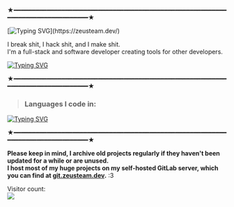 ★━━━━━━━━━━━━━━━━━━━━━━━━━━━━━━━━━━━━━━━━━━━━━━━━━━━━━━━━━━━━━━━━━━━━━━━━━━━━━━━━★  

[![Typing SVG](http://readme-typing-svg.herokuapp.com?font=JetBrains+Mono&pause=1000&color=8200FF&random=false&width=435&lines=Hiiii%2C+I'm+Nova!)](https://zeusteam.dev/)  

I break shit, I hack shit, and I make shit.  
I'm a full-stack and software developer creating tools for other developers.  

[![Typing SVG](http://readme-typing-svg.herokuapp.com?font=JetBrains+Mono&pause=1000&color=8200FF&random=false&width=435&lines=zeusteam.dev;unleaked.me)](https://zeusteam.dev/)  

★━━━━━━━━━━━━━━━━━━━━━━━━━━━━━━━━━━━━━━━━━━━━━━━━━━━━━━━━━━━━━━━━━━━━━━━━━━━━━━━━★  

> ### Languages I code in: 
[![Typing SVG](http://readme-typing-svg.herokuapp.com?font=JetBrains+Mono&pause=1000&color=8200FF&random=false&width=435&lines=Python;HTML;CSS;JavaScript;TypeScript;C%23;C%2B%2B)](https://zeusteam.dev/)  

★━━━━━━━━━━━━━━━━━━━━━━━━━━━━━━━━━━━━━━━━━━━━━━━━━━━━━━━━━━━━━━━━━━━━━━━━━━━━━━━━★  

**Please keep in mind, I archive old projects regularly if they haven't been updated for a while or are unused.**  
**I host most of my huge projects on my self-hosted GitLab server, which you can find at [git.zeusteam.dev](https://git.zeusteam.dev/).** :3  

Visitor count:  
<img align="left" src="https://profile-counter.glitch.me/LunarN0v4/count.svg" />  
